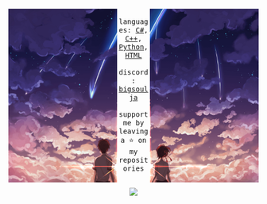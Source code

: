 <div align="center">
  <p float="left">
    <img src="left.png" height="350" align="left">
    <img src="right.png" height="350" align="right">
  </p>
  <div align="center">
    <samp>
      <br> languages: 
      <a href="https://learn.microsoft.com/en-us/dotnet/csharp/">C#</a>, 
      <a href="https://isocpp.org/">C++</a>, 
      <a href="https://www.python.org/">Python</a>, 
      <a href="https://developer.mozilla.org/en-US/docs/Web/HTML">HTML</a>
      <br><br>
      discord: <a href="https://discord.com/users/327513810841763841">bigsoulja</a>
      <br><br>
      support me by leaving a ⭐ on my repositories
    </samp>
  </div>
  <br>
  
  ![](https://komarev.com/ghpvc/?username=SouljaVR&base=10083&abbreviated=true)
  
  <br>
</div>
